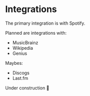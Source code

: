 # Integrations

The primary integration is with Spotify.

Planned are integrations with:

- MusicBrainz
- Wikipedia
- Genius

Maybes:

- Discogs
- Last.fm

Under construction 🚧

